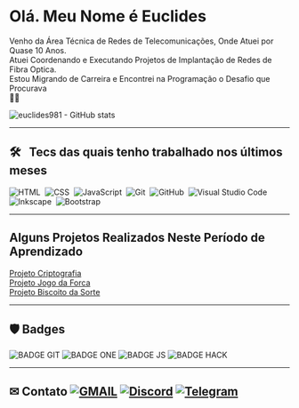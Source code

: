 # Olá. Meu Nome é Euclides

Venho da Área Técnica de Redes de Telecomunicações, Onde Atuei por Quase 10 Anos.  
Atuei Coordenando e Executando Projetos de Implantação de Redes de Fibra Optica.  
Estou Migrando de Carreira e Encontrei na Programação o Desafio que Procurava  
🖖🏻

![euclides981 - GitHub stats](https://github-readme-stats.vercel.app/api?username=euclides981&hide=prs,issues&count_private=true&show_icons=true&theme=gotham)

___

## 🛠 &nbsp; Tecs das quais tenho trabalhado nos últimos meses

![HTML](https://img.shields.io/badge/-HTML-ccc?style=flat&logo=HTML5)&nbsp;
![CSS](https://img.shields.io/badge/-CSS-ccc?style=flat&logo=CSS3&logoColor=1572B6)&nbsp;
![JavaScript](https://img.shields.io/badge/-JavaScript-999?style=flat&logo=javascript)&nbsp;
![Git](https://img.shields.io/badge/-Git-ccc?style=flat&logo=git&logoColor=red)&nbsp;
![GitHub](https://img.shields.io/badge/-GitHub-ccc?style=flat&logo=github)&nbsp;
![Visual Studio Code](https://img.shields.io/badge/-Visual%20Studio%20Code-ccc?style=flat&logo=visual-studio-code&logoColor=blue)&nbsp;
![Inkscape](https://img.shields.io/badge/-Inkscape-ccc?style=flat&logo=inkscape&logoColor=000)&nbsp;
![Bootstrap](https://img.shields.io/badge/-bootstrap-ccc?style=flat&logo=bootstrap&logoColor=blue)&nbsp;

___

## Alguns Projetos Realizados Neste Período de Aprendizado

[Projeto Criptografia](https://euclides981.github.io/criptografia/)  
[Projeto Jogo da Forca](https://euclides981.github.io/jogo-da-forca/)  
[Projeto Biscoito da Sorte](https://euclides981.github.io/biscoito-da-sorte/)  

___

## 🛡 Badges

![BADGE GIT](https://euclides981.github.io/euclides981/img/badges/git.png)
![BADGE ONE](https://euclides981.github.io/euclides981/img/badges/one.png)
![BADGE JS](https://euclides981.github.io/euclides981/img/badges/js.png)
![BADGE HACK](https://euclides981.github.io/euclides981/img/badges/hack.svg)

___

## ✉ Contato [![GMAIL](https://img.shields.io/badge/-gmail-fff?style=flat&logo=gmail)](mailto:euclides981@gmail.com)&nbsp;[![Discord](https://img.shields.io/badge/-Discord-fff?style=flat&logo=discord)](https://discordapp.com/users/euclides981)&nbsp;[![Telegram](https://img.shields.io/badge/-Telegram-fff?style=flat&logo=telegram)](https://t.me/euclides981)
